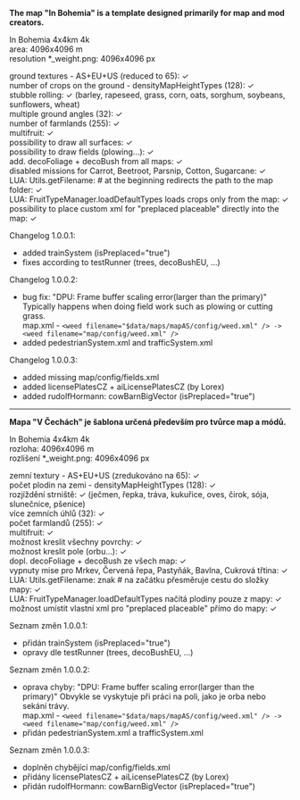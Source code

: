 **The map "In Bohemia" is a template designed primarily for map and mod creators.**

In Bohemia 4x4km 4k<br/>
area: 4096x4096 m<br/>
resolution *_weight.png: 4096x4096 px<br/>

ground textures - AS+EU+US (reduced to 65): ✓<br/>
number of crops on the ground - densityMapHeightTypes (128): ✓<br/>
stubble rolling: ✓ (barley, rapeseed, grass, corn, oats, sorghum, soybeans, sunflowers, wheat)<br/>
multiple ground angles (32): ✓<br/>
number of farmlands (255): ✓<br/>
multifruit: ✓<br/>
possibility to draw all surfaces: ✓<br/>
possibility to draw fields (plowing...): ✓<br/>
add. decoFoliage + decoBush from all maps: ✓<br/>
disabled missions for Carrot, Beetroot, Parsnip, Cotton, Sugarcane: ✓<br/>
LUA: Utils.getFilename: # at the beginning redirects the path to the map folder: ✓<br/>
LUA: FruitTypeManager.loadDefaultTypes loads crops only from the map: ✓<br/>
possibility to place custom xml for "preplaced placeable" directly into the map: ✓<br/>

Changelog 1.0.0.1:

- added trainSystem (isPreplaced="true")
- fixes according to testRunner (trees, decoBushEU, ...)

Changelog 1.0.0.2:

- bug fix: "DPU: Frame buffer scaling error(larger than the primary)" Typically happens when doing field work such as plowing or cutting grass.<br/>
  map.xml - ```<weed filename="$data/maps/mapAS/config/weed.xml" /> -> <weed filename="map/config/weed.xml" />```
- added pedestrianSystem.xml and trafficSystem.xml

Changelog 1.0.0.3:

- added missing map/config/fields.xml
- added licensePlatesCZ + aiLicensePlatesCZ (by Lorex)
- added rudolfHormann: cowBarnBigVector (isPreplaced="true")

---

**Mapa "V Čechách" je šablona určená především pro tvůrce map a módů.**

In Bohemia 4x4km 4k<br/>
rozloha: 4096x4096 m<br/>
rozlišení *_weight.png: 4096x4096 px<br/>
 
zemní textury - AS+EU+US (zredukováno na 65): ✓<br/>
počet plodin na zemi - densityMapHeightTypes (128): ✓<br/>
rozjíždění strniště: ✓ (ječmen, řepka, tráva, kukuřice, oves, čirok, sója, slunečnice, pšenice)<br/>
více zemních úhlů (32): ✓<br/>
počet farmlandů (255): ✓<br/>
multifruit: ✓<br/>
možnost kreslit všechny povrchy: ✓<br/>
možnost kreslit pole (orbu...): ✓<br/>
dopl. decoFoliage + decoBush ze všech map: ✓<br/>
vypnuty mise pro Mrkev, Červená řepa, Pastyňák, Bavlna, Cukrová třtina: ✓<br/>
LUA: Utils.getFilename: znak # na začátku přesměruje cestu do složky mapy: ✓<br/>
LUA: FruitTypeManager.loadDefaultTypes načítá plodiny pouze z mapy: ✓<br/>
možnost umístit vlastní xml pro "preplaced placeable" přímo do mapy: ✓<br/>

Seznam změn 1.0.0.1:

- přidán trainSystem (isPreplaced="true")
- opravy dle testRunner (trees, decoBushEU, ...)

Seznam změn 1.0.0.2:

- oprava chyby: "DPU: Frame buffer scaling error(larger than the primary)" Obvykle se vyskytuje při práci na poli, jako je orba nebo sekání trávy.<br/>
  map.xml - ```<weed filename="$data/maps/mapAS/config/weed.xml" /> -> <weed filename="map/config/weed.xml" />```
- přidán pedestrianSystem.xml a trafficSystem.xml

Seznam změn 1.0.0.3:

- doplněn chybějící map/config/fields.xml
- přidány licensePlatesCZ + aiLicensePlatesCZ (by Lorex)
- přidán rudolfHormann: cowBarnBigVector (isPreplaced="true")
